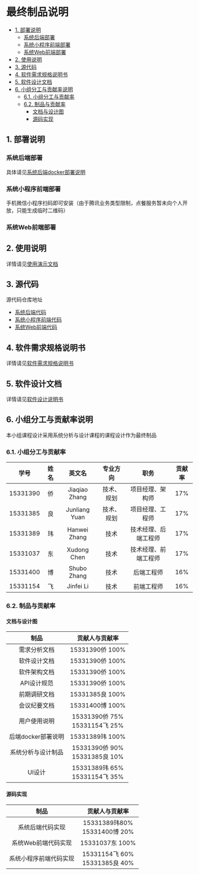 # 最终制品说明

<!-- TOC depthFrom:2 -->

- [1. 部署说明](#1-部署说明)
    - [系统后端部署](#系统后端部署)
    - [系统小程序前端部署](#系统小程序前端部署)
    - [系统Web前端部署](#系统web前端部署)
- [2. 使用说明](#2-使用说明)
- [3. 源代码](#3-源代码)
- [4. 软件需求规格说明书](#4-软件需求规格说明书)
- [5. 软件设计文档](#5-软件设计文档)
- [6. 小组分工与贡献率说明](#6-小组分工与贡献率说明)
    - [6.1. 小组分工与贡献率](#61-小组分工与贡献率)
    - [6.2. 制品与贡献率](#62-制品与贡献率)
        - [文档与设计图](#文档与设计图)
        - [源码实现](#源码实现)

<!-- /TOC -->

## 1. 部署说明
### 系统后端部署
具体请见[系统后端docker部署说明](https://github.com/DeliciousFoodEasyOrder/REST-API/tree/deploy)

### 系统小程序前端部署
手机微信小程序扫码即可安装（由于腾讯业务类型限制，点餐服务暂未向个人开放，只能生成临时二维码）

### 系统Web前端部署

## 2. 使用说明
详情请见[使用演示文档](/演示/演示.md)

## 3. 源代码
源代码仓库地址
+ [系统后端代码](https://github.com/DeliciousFoodEasyOrder/REST-API)
+ [系统小程序前端代码](https://github.com/DeliciousFoodEasyOrder/SRC)
+ [系统Web前端代码](https://github.com/DeliciousFoodEasyOrder/merchant-src)

## 4. 软件需求规格说明书
详情请见[软件需求规格说明书](/Requirement%20Specification/需求分析文档.md)

## 5. 软件设计文档
详情请见[软件设计说明书](/Design/设计文档.md)

## 6. 小组分工与贡献率说明
本小组课程设计采用系统分析与设计课程的课程设计作为最终制品

### 6.1. 小组分工与贡献率
|学号|姓名|英文名|专业方向|职务|贡献率|
|:--:|:--:|:--:|:--:|:--:|:--:|
|15331390|侨|Jiaqiao Zhang|技术、规划|项目经理、架构师|17%|
|15331385|良|Junliang Yuan|技术、规划|项目经理、工程师|17%|
|15331389|玮|Hanwei Zhang|技术|技术经理、后端工程师|17%|
|15331037|东|Xudong Chen|技术|技术经理、前端工程师|17%|
|15331400|博|Shubo Zhang|技术|后端工程师|16%|
|15331154|飞|Jinfei Li|技术|前端工程师|16%|

### 6.2. 制品与贡献率
#### 文档与设计图

|制品|贡献人与贡献率|
|:--:|:----:|
|需求分析文档|15331390侨 100%|
|软件设计文档|15331390侨 100%|
|软件架构文档|15331390侨 100%|
|API设计规范|15331390侨 100%|
|前期调研文档|15331385良 100%|
|会议纪要文档|15331400博 100%|
|用户使用说明|15331390侨 75%</br>15331154飞 25%|
|后端docker部署说明|15331389玮 100%|
|系统分析与设计制品|15331390侨 90%</br>15331385良 10%|
|UI设计|15331389玮 65%</br>15331154飞 35%|

#### 源码实现
|制品|贡献人与贡献率|
|:--:|:----:|
|系统后端代码实现|15331389玮80%</br>15331400博 20%|
|系统Web前端代码实现|15331037东 100%|
|系统小程序前端代码实现|15331154飞 60%</br>15331385良 40%|
